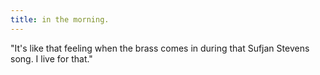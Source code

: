 ```yaml
---
title: in the morning.
---
```

"It's like that feeling when the brass comes in during that Sufjan Stevens song. I live for that."